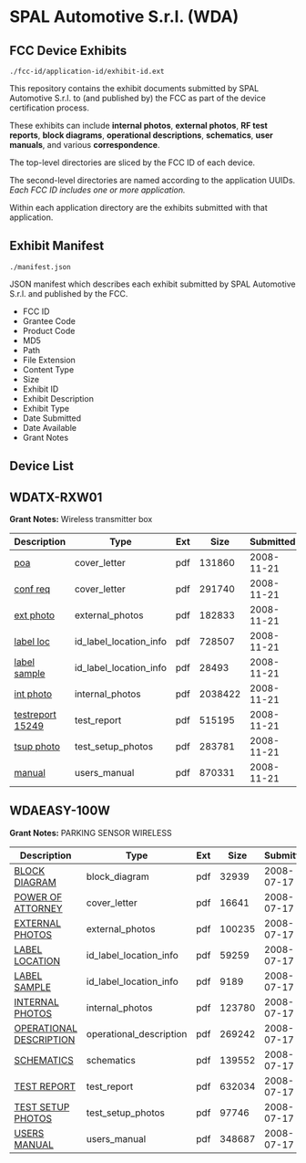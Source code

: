 # SPAL Automotive S.r.l. (WDA)
## FCC Device Exhibits

```
./fcc-id/application-id/exhibit-id.ext
```

This repository contains the exhibit documents submitted by SPAL Automotive S.r.l. to (and published by) the FCC as part of the device certification process.

These exhibits can include **internal photos**, **external photos**, **RF test reports**, **block diagrams**, **operational descriptions**, **schematics**, **user manuals**, and various **correspondence**.

The top-level directories are sliced by the FCC ID of each device.

The second-level directories are named according to the application UUIDs. *Each FCC ID includes one or more application.*

Within each application directory are the exhibits submitted with that application. 

## Exhibit Manifest

```
./manifest.json
```

JSON manifest which describes each exhibit submitted by SPAL Automotive S.r.l. and published by the FCC.

- FCC ID
- Grantee Code
- Product Code
- MD5
- Path
- File Extension
- Content Type
- Size
- Exhibit ID
- Exhibit Description
- Exhibit Type
- Date Submitted
- Date Available
- Grant Notes

## Device List
## WDATX-RXW01
**Grant Notes:** Wireless transmitter box

| Description | Type | Ext | Size | Submitted | Available |
| ----------- | ---- | --- | ---- | --------- | --------- |
| [poa](WDATX-RXW01/ad6f176e8999e67ab667c6976d800318/1033700.pdf) | cover_letter | pdf | 131860 | 2008-11-21 | 2008-11-21 |
| [conf req](WDATX-RXW01/ad6f176e8999e67ab667c6976d800318/1033701.pdf) | cover_letter | pdf | 291740 | 2008-11-21 | 2008-11-21 |
| [ext photo](WDATX-RXW01/ad6f176e8999e67ab667c6976d800318/1033702.pdf) | external_photos | pdf | 182833 | 2008-11-21 | 2008-11-21 |
| [label loc](WDATX-RXW01/ad6f176e8999e67ab667c6976d800318/1033704.pdf) | id_label_location_info | pdf | 728507 | 2008-11-21 | 2008-11-21 |
| [label sample](WDATX-RXW01/ad6f176e8999e67ab667c6976d800318/1033705.pdf) | id_label_location_info | pdf | 28493 | 2008-11-21 | 2008-11-21 |
| [int photo](WDATX-RXW01/ad6f176e8999e67ab667c6976d800318/1033703.pdf) | internal_photos | pdf | 2038422 | 2008-11-21 | 2008-11-21 |
| [testreport 15249](WDATX-RXW01/ad6f176e8999e67ab667c6976d800318/1033706.pdf) | test_report | pdf | 515195 | 2008-11-21 | 2008-11-21 |
| [tsup photo](WDATX-RXW01/ad6f176e8999e67ab667c6976d800318/1033707.pdf) | test_setup_photos | pdf | 283781 | 2008-11-21 | 2008-11-21 |
| [manual](WDATX-RXW01/ad6f176e8999e67ab667c6976d800318/1033708.pdf) | users_manual | pdf | 870331 | 2008-11-21 | 2008-11-21 |
## WDAEASY-100W
**Grant Notes:** PARKING SENSOR WIRELESS

| Description | Type | Ext | Size | Submitted | Available |
| ----------- | ---- | --- | ---- | --------- | --------- |
| [BLOCK DIAGRAM](WDAEASY-100W/72ab7b345607fb2dbed4cc2389c4d310/972341.pdf) | block_diagram | pdf | 32939 | 2008-07-17 | 2008-07-17 |
| [POWER OF ATTORNEY](WDAEASY-100W/72ab7b345607fb2dbed4cc2389c4d310/972351.pdf) | cover_letter | pdf | 16641 | 2008-07-17 | 2008-07-17 |
| [EXTERNAL PHOTOS](WDAEASY-100W/72ab7b345607fb2dbed4cc2389c4d310/972343.pdf) | external_photos | pdf | 100235 | 2008-07-17 | 2008-07-17 |
| [LABEL LOCATION](WDAEASY-100W/72ab7b345607fb2dbed4cc2389c4d310/972344.pdf) | id_label_location_info | pdf | 59259 | 2008-07-17 | 2008-07-17 |
| [LABEL SAMPLE](WDAEASY-100W/72ab7b345607fb2dbed4cc2389c4d310/972345.pdf) | id_label_location_info | pdf | 9189 | 2008-07-17 | 2008-07-17 |
| [INTERNAL PHOTOS](WDAEASY-100W/72ab7b345607fb2dbed4cc2389c4d310/972346.pdf) | internal_photos | pdf | 123780 | 2008-07-17 | 2008-07-17 |
| [OPERATIONAL DESCRIPTION](WDAEASY-100W/72ab7b345607fb2dbed4cc2389c4d310/972342.pdf) | operational_description | pdf | 269242 | 2008-07-17 | 2008-07-17 |
| [SCHEMATICS](WDAEASY-100W/72ab7b345607fb2dbed4cc2389c4d310/972347.pdf) | schematics | pdf | 139552 | 2008-07-17 | 2008-07-17 |
| [TEST REPORT](WDAEASY-100W/72ab7b345607fb2dbed4cc2389c4d310/972348.pdf) | test_report | pdf | 632034 | 2008-07-17 | 2008-07-17 |
| [TEST SETUP PHOTOS](WDAEASY-100W/72ab7b345607fb2dbed4cc2389c4d310/972349.pdf) | test_setup_photos | pdf | 97746 | 2008-07-17 | 2008-07-17 |
| [USERS MANUAL](WDAEASY-100W/72ab7b345607fb2dbed4cc2389c4d310/972350.pdf) | users_manual | pdf | 348687 | 2008-07-17 | 2008-07-17 |
